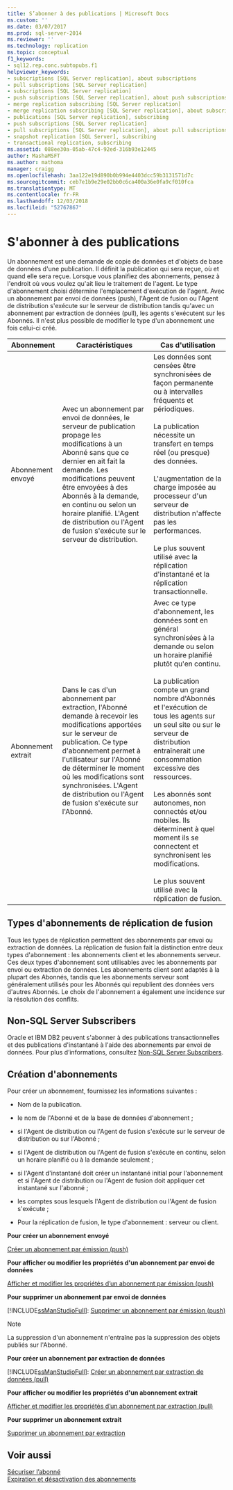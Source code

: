 ```yaml
---
title: S’abonner à des publications | Microsoft Docs
ms.custom: ''
ms.date: 03/07/2017
ms.prod: sql-server-2014
ms.reviewer: ''
ms.technology: replication
ms.topic: conceptual
f1_keywords:
- sql12.rep.conc.subtopubs.f1
helpviewer_keywords:
- subscriptions [SQL Server replication], about subscriptions
- pull subscriptions [SQL Server replication]
- subscriptions [SQL Server replication]
- push subscriptions [SQL Server replication], about push subscriptions
- merge replication subscribing [SQL Server replication]
- merge replication subscribing [SQL Server replication], about subscribing
- publications [SQL Server replication], subscribing
- push subscriptions [SQL Server replication]
- pull subscriptions [SQL Server replication], about pull subscriptions
- snapshot replication [SQL Server], subscribing
- transactional replication, subscribing
ms.assetid: 088ee30a-05ab-47c4-92ed-316b93e12445
author: MashaMSFT
ms.author: mathoma
manager: craigg
ms.openlocfilehash: 3aa122e19d890b0b994e4403dcc59b3131571d7c
ms.sourcegitcommit: ceb7e1b9e29e02bb0c6ca400a36e0fa9cf010fca
ms.translationtype: MT
ms.contentlocale: fr-FR
ms.lasthandoff: 12/03/2018
ms.locfileid: "52767867"
---
```

# <a name="subscribe-to-publications"></a>S'abonner à des publications
  Un abonnement est une demande de copie de données et d'objets de base de données d'une publication. Il définit la publication qui sera reçue, où et quand elle sera reçue. Lorsque vous planifiez des abonnements, pensez à l'endroit où vous voulez qu'ait lieu le traitement de l'agent. Le type d'abonnement choisi détermine l'emplacement d'exécution de l'agent. Avec un abonnement par envoi de données (push), l'Agent de fusion ou l'Agent de distribution s'exécute sur le serveur de distribution tandis qu'avec un abonnement par extraction de données (pull), les agents s'exécutent sur les Abonnés. Il n'est plus possible de modifier le type d'un abonnement une fois celui-ci créé.  
  
|Abonnement|Caractéristiques|Cas d'utilisation|  
|------------------|---------------------|--------------|  
|Abonnement envoyé|Avec un abonnement par envoi de données, le serveur de publication propage les modifications à un Abonné sans que ce dernier en ait fait la demande. Les modifications peuvent être envoyées à des Abonnés à la demande, en continu ou selon un horaire planifié. L'Agent de distribution ou l'Agent de fusion s'exécute sur le serveur de distribution.|Les données sont censées être synchronisées de façon permanente ou à intervalles fréquents et périodiques.<br /><br /> La publication nécessite un transfert en temps réel (ou presque) des données.<br /><br /> L'augmentation de la charge imposée au processeur d'un serveur de distribution n'affecte pas les performances.<br /><br /> Le plus souvent utilisé avec la réplication d'instantané et la réplication transactionnelle.|  
|Abonnement extrait|Dans le cas d'un abonnement par extraction, l'Abonné demande à recevoir les modifications apportées sur le serveur de publication. Ce type d'abonnement permet à l'utilisateur sur l'Abonné de déterminer le moment où les modifications sont synchronisées. L'Agent de distribution ou l'Agent de fusion s'exécute sur l'Abonné.|Avec ce type d'abonnement, les données sont en général synchronisées à la demande ou selon un horaire planifié plutôt qu'en continu.<br /><br /> La publication compte un grand nombre d'Abonnés et l'exécution de tous les agents sur un seul site ou sur le serveur de distribution entraînerait une consommation excessive des ressources.<br /><br /> Les abonnés sont autonomes, non connectés et/ou mobiles. Ils déterminent à quel moment ils se connectent et synchronisent les modifications.<br /><br /> Le plus souvent utilisé avec la réplication de fusion.|  
  
## <a name="merge-replication-subscription-types"></a>Types d'abonnements de réplication de fusion  
 Tous les types de réplication permettent des abonnements par envoi ou extraction de données. La réplication de fusion fait la distinction entre deux types d'abonnement : les abonnements client et les abonnements serveur. Ces deux types d'abonnement sont utilisables avec les abonnements par envoi ou extraction de données. Les abonnements client sont adaptés à la plupart des Abonnés, tandis que les abonnements serveur sont généralement utilisés pour les Abonnés qui republient des données vers d'autres Abonnés. Le choix de l'abonnement a également une incidence sur la résolution des conflits.  
  
## <a name="non-sql-server-subscribers"></a>Non-SQL Server Subscribers  
 Oracle et IBM DB2 peuvent s'abonner à des publications transactionnelles et des publications d'instantané à l'aide des abonnements par envoi de données. Pour plus d’informations, consultez [Non-SQL Server Subscribers](non-sql/non-sql-server-subscribers.md).  
  
## <a name="creating-subscriptions"></a>Création d'abonnements  
 Pour créer un abonnement, fournissez les informations suivantes :  
  
-   Nom de la publication.  
  
-   le nom de l'Abonné et de la base de données d'abonnement ;  
  
-   si l'Agent de distribution ou l'Agent de fusion s'exécute sur le serveur de distribution ou sur l'Abonné ;  
  
-   si l'Agent de distribution ou l'Agent de fusion s'exécute en continu, selon un horaire planifié ou à la demande seulement ;  
  
-   si l'Agent d'instantané doit créer un instantané initial pour l'abonnement et si l'Agent de distribution ou l'Agent de fusion doit appliquer cet instantané sur l'abonné ;  
  
-   les comptes sous lesquels l'Agent de distribution ou l'Agent de fusion s'exécute ;  
  
-   Pour la réplication de fusion, le type d'abonnement : serveur ou client.  
  
 **Pour créer un abonnement envoyé**  
  
 [Créer un abonnement par émission (push)](create-a-push-subscription.md)  
  
 **Pour afficher ou modifier les propriétés d'un abonnement par envoi de données**  
  
 [Afficher et modifier les propriétés d’un abonnement par émission (push)](view-and-modify-push-subscription-properties.md)  
  
 **Pour supprimer un abonnement par envoi de données**  
  
 [!INCLUDE[ssManStudioFull](../../includes/ssmanstudiofull-md.md)]: [Supprimer un abonnement par émission (push)](delete-a-push-subscription.md)  
  
> [!NOTE]  
>  La suppression d'un abonnement n'entraîne pas la suppression des objets publiés sur l'Abonné.  
  
 **Pour créer un abonnement par extraction de données**  
  
 [!INCLUDE[ssManStudioFull](../../includes/ssmanstudiofull-md.md)]: [Créer un abonnement par extraction de données (pull)](create-a-pull-subscription.md)  
  
 **Pour afficher ou modifier les propriétés d'un abonnement extrait**  
  
 [Afficher et modifier les propriétés d’un abonnement par extraction (pull)](view-and-modify-pull-subscription-properties.md)  
  
 **Pour supprimer un abonnement extrait**  
  
 [Supprimer un abonnement par extraction](delete-a-pull-subscription.md)  
  
## <a name="see-also"></a>Voir aussi  
 [Sécuriser l’abonné](security/secure-the-subscriber.md)   
 [Expiration et désactivation des abonnements](subscription-expiration-and-deactivation.md)  
  
  
